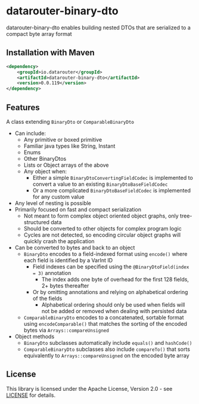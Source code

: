 # datarouter-binary-dto

datarouter-binary-dto enables building nested DTOs that are serialized to a compact byte array format

## Installation with Maven

```xml
<dependency>
	<groupId>io.datarouter</groupId>
	<artifactId>datarouter-binary-dto</artifactId>
	<version>0.0.119</version>
</dependency>
```

## Features

A class extending `BinaryDto` or `ComparableBinaryDto`

- Can include:
    - Any primitive or boxed primitive
    - Familiar java types like String, Instant
    - Enums
    - Other BinaryDtos
    - Lists or Object arrays of the above
    - Any object when:
        - Either a simple `BinaryDtoConvertingFieldCodec` is implemented to convert a value to an existing `BinaryDtoBaseFieldCodec`
        - Or a more complicated `BinaryDtoBaseFieldCodec` is implemented for any custom value
- Any level of nesting is possible
- Primarily focused on fast and compact serialization
    - Not meant to form complex object oriented object graphs, only tree-structured data
    - Should be converted to other objects for complex program logic
    - Cycles are not detected, so encoding circular object graphs will quickly crash the application
- Can be converted to bytes and back to an object
    - `BinaryDto` encodes to a field-indexed format using `encode()` where each field is identified by a VarInt ID
      - Field indexes can be specified using the `@BinaryDtoField(index = 3)` annotation
          - The index adds one byte of overhead for the first 128 fields, 2+ bytes thereafter
      - Or by omitting annotations and relying on alphabetical ordering of the fields
          - Alphabetical ordering should only be used when fields will not be added or removed when dealing with persisted data
    - `ComparableBinaryDto` encodes to a concatenated, sortable format using `encodeComparable()` that matches the sorting of the encoded bytes via `Arrays::compareUnsigned`
- Object methods
    - `BinaryDto` subclasses automatically include `equals()` and `hashCode()`
    - `ComparableBinaryDto` subclasses also include `compareTo()` that sorts equivalently to `Arrays::compareUnsigned` on the encoded byte array


## License

This library is licensed under the Apache License, Version 2.0 - see [LICENSE](../LICENSE) for details.

